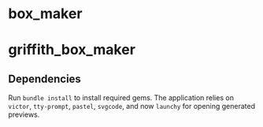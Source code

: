 # box_maker
# griffith_box_maker

## Dependencies

Run `bundle install` to install required gems. The application relies on
`victor`, `tty-prompt`, `pastel`, `svgcode`, and now `launchy` for opening
generated previews.

